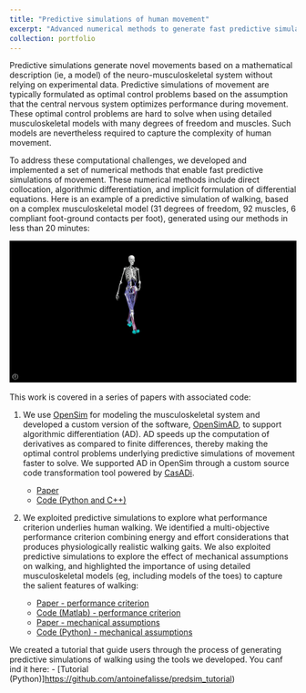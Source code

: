 ```yaml
---
title: "Predictive simulations of human movement"
excerpt: "Advanced numerical methods to generate fast predictive simulations of human movement <br/><img src='/images/PredSim_1.png'>"
collection: portfolio
---
```


Predictive simulations generate novel movements based on a mathematical description (ie, a model) of the neuro-musculoskeletal system without relying on experimental data. Predictive simulations of movement are typically formulated as optimal control problems based on the assumption that the central nervous system optimizes performance during movement. These optimal control problems are hard to solve when using detailed musculoskeletal models with many degrees of freedom and muscles. Such models are nevertheless required to capture the complexity of human movement.

To address these computational challenges, we developed and implemented a set of numerical methods that enable fast predictive simulations of movement. These numerical methods include direct collocation, algorithmic differentiation, and implicit formulation of differential equations. Here is an example of a predictive simulation of walking, based on a complex musculoskeletal model (31 degrees of freedom, 92 muscles, 6 compliant foot-ground contacts per foot), generated using our methods in less than 20 minutes:

<p align="center">
  <img src="/images/PredictiveSimulation.gif">
</p>

This work is covered in a series of papers with associated code:

1. We use [OpenSim](https://simtk.org/projects/opensim) for modeling the musculoskeletal system and developed a custom version of the software, [OpenSimAD](https://github.com/antoinefalisse/opensimAD), to support algorithmic differentiation (AD). AD speeds up the computation of derivatives as compared to finite differences, thereby making the optimal control problems underlying predictive simulations of movement faster to solve. We supported AD in OpenSim through a custom source code transformation tool powered by [CasADi](https://web.casadi.org/).
    - [Paper](https://journals.plos.org/plosone/article?id=10.1371/journal.pone.0217730) 
    - [Code (Python and C++)](https://github.com/antoinefalisse/opensimAD)
    
2. We exploited predictive simulations to explore what performance criterion underlies human walking. We identified a multi-objective performance criterion combining energy and effort considerations that produces physiologically realistic walking gaits. We also exploited predictive simulations to explore the effect of mechanical assumptions on walking, and highlighted the importance of using detailed musculoskeletal models (eg, including models of the toes) to capture the salient features of walking:
    - [Paper - performance criterion](https://royalsocietypublishing.org/doi/10.1098/rsif.2019.0402)
    - [Code (Matlab) - performance criterion](https://github.com/antoinefalisse/3dpredictsim)
    - [Paper - mechanical assumptions](https://journals.plos.org/plosone/article?id=10.1371/journal.pone.0256311)
    - [Code (Python) -  mechanical assumptions](https://github.com/antoinefalisse/predictsim_mtp)
	
We created a tutorial that guide users through the process of generating predictive simulations of walking using the tools we developed. You canf ind it here:
	- [Tutorial (Python)]https://github.com/antoinefalisse/predsim_tutorial)
